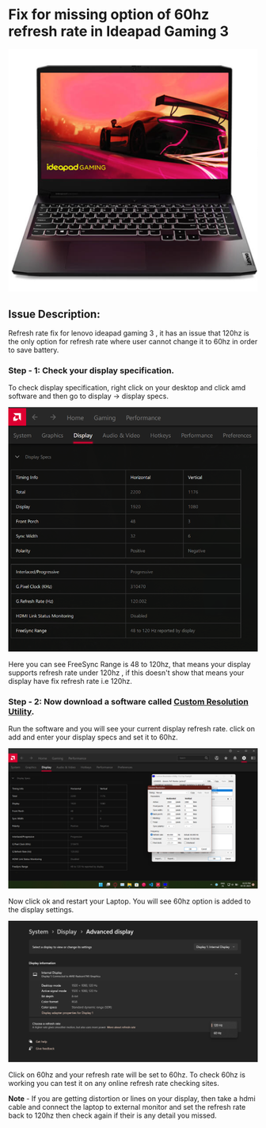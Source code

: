 # Fix for missing option of 60hz refresh rate in Ideapad Gaming 3

![Lenovo Ideapad Gaming 3 Image](/images/laptop_img.png)

## Issue Description: 
Refresh rate fix for lenovo ideapad gaming 3 , it has an issue that 120hz is the only option for refresh rate where user cannot change it to 60hz in order to save battery.

### Step - 1: Check your display specification.
To check display specification, right click on your desktop and click amd software and then go to display -> display specs.

![Display Specs](/images/display-specs.png)

Here you can see FreeSync Range is 48 to 120hz, that means your display supports refresh rate under 120hz , if this doesn't show that means your display have fix refresh rate i.e 120hz.

### Step - 2: Now download a software called [ Custom Resolution Utility](https://www.monitortests.com/download/cru/cru-1.5.2.zip).
Run the software and you will see your current display refresh rate. click on add and enter your display specs and set it to 60hz.

![CRU](/images/cru-set.png)

Now click ok and restart your Laptop. You will see 60hz option is added to the display settings.

![Display Settings](/images/60hz-option.png)

Click on 60hz and your refresh rate will be set to 60hz. To check 60hz is working you can test it on any online refresh rate checking sites. 

**Note** - If you are getting distortion or lines on your display, then take a hdmi cable and connect the laptop to external monitor and set the refresh rate back to 120hz then check again if their is any detail you missed.
